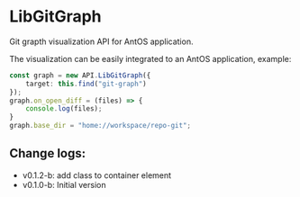 # LibGitGraph
Git grapth visualization API for AntOS application.

The visualization can be easily integrated to an AntOS application, example:

```typescript
const graph = new API.LibGitGraph({
    target: this.find("git-graph")
});
graph.on_open_diff = (files) => {
    console.log(files);
}
graph.base_dir = "home://workspace/repo-git";
```

## Change logs:
- v0.1.2-b: add class to container element
- v0.1.0-b: Initial version